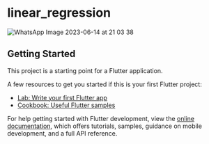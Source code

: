 # linear_regression

![WhatsApp Image 2023-06-14 at 21 03 38](https://github.com/shahawais5/linear_regression/assets/120441699/29d4a61f-bd50-4bb7-9386-714fb163b50d)

## Getting Started

This project is a starting point for a Flutter application.

A few resources to get you started if this is your first Flutter project:

- [Lab: Write your first Flutter app](https://docs.flutter.dev/get-started/codelab)
- [Cookbook: Useful Flutter samples](https://docs.flutter.dev/cookbook)

For help getting started with Flutter development, view the
[online documentation](https://docs.flutter.dev/), which offers tutorials,
samples, guidance on mobile development, and a full API reference.
